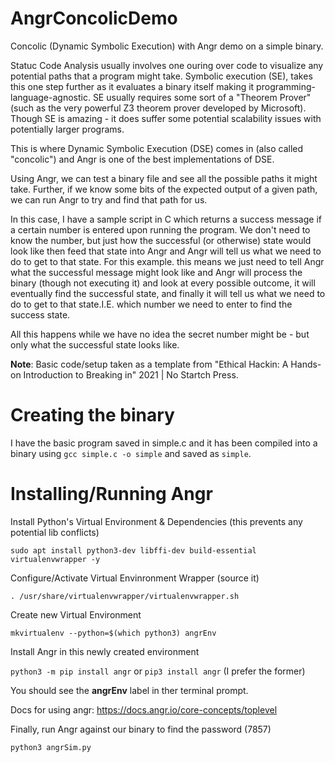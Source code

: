 # AngrConcolicDemo
Concolic (Dynamic Symbolic Execution) with Angr demo on a simple binary.

Statuc Code Analysis usually involves one ouring over code to visualize any potential paths that a program might take.
Symbolic execution (SE), takes this one step further as it evaluates a binary itself making it programming-language-agnostic.
SE usually requires some sort of a "Theorem Prover" (such as the very powerful Z3 theorem prover developed by Microsoft).
Though SE is amazing - it does suffer some potential scalability issues with potentially larger programs.

This is where Dynamic Symbolic Execution (DSE) comes in (also called "concolic") and Angr is one of the best implementations of DSE.

Using Angr, we can test a binary file and see all the possible paths it might take.
Further, if we know some bits of the expected output of a given path, we can run Angr to try and find that path for us.

In this case, I have a sample script in C which returns a success message if a certain number is entered upon running the program.
We don't need to know the number, but just how the successful (or otherwise) state would look like then feed that state into Angr and Angr will tell us what we need to do to get to that state. For this example. this means we just need to tell Angr what the successful message might look like and Angr will process the binary (though not executing it) and look at every possible outcome, it will eventually find the successful state, and finally it will tell us what we need to do to get to that state.I.E. which number we need to enter to find the success state.

All this happens while  we have no idea the secret number might be - but only what the successful state looks like.

__Note__: Basic code/setup taken as a template from "Ethical Hackin: A Hands-on Introduction to Breaking in" 2021 | No Startch Press.


# Creating the binary
I have the basic program saved in simple.c and it has been compiled into a binary using `gcc simple.c -o simple` and saved as `simple`.

# Installing/Running Angr

Install Python's Virtual Environment & Dependencies (this prevents any potential lib conflicts)

`sudo apt install python3-dev libffi-dev build-essential virtualenvwrapper -y`

Configure/Activate Virtual Envinronment Wrapper (source it)

`. /usr/share/virtualenvwrapper/virtualenvwrapper.sh`


Create new Virtual Environment

`mkvirtualenv --python=$(which python3) angrEnv`

Install Angr in this newly created environment

`python3 -m pip install angr` or `pip3 install angr` (I prefer the former)

You should see the __angrEnv__ label in ther terminal prompt.

Docs for using angr: https://docs.angr.io/core-concepts/toplevel


Finally, run Angr against our binary to find the password (7857)

`python3 angrSim.py`